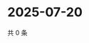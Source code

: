 # 2025-07-20

共 0 条

<!-- BEGIN ZHIHUVIDEO -->
<!-- 最后更新时间 Sun Jul 20 2025 22:10:28 GMT+0800 (China Standard Time) -->

<!-- END ZHIHUVIDEO -->
